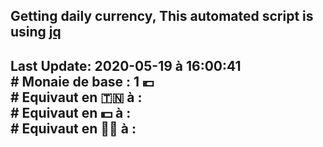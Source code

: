 ## Getting daily currency, This automated script is using [jq](https://stedolan.github.io/jq/)
## Last Update:  2020-05-19 à 16:00:41 </br># Monaie de base : 1 💶 </br> # Equivaut en 🇹🇳 à :  </br> # Equivaut en 💵 à : </br> # Equivaut en 🐱‍💻 à : 
